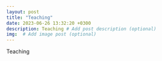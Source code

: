 ```yaml
---
layout: post
title: "Teaching"
date: 2023-06-26 13:32:20 +0300
description: Teaching # Add post description (optional)
img:  # Add image post (optional)
---
```


Teaching
